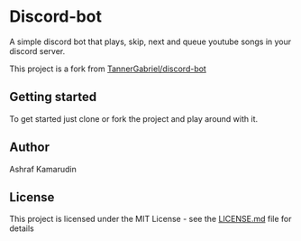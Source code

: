# Discord-bot
A simple discord bot that plays, skip, next and queue youtube songs in your discord server.

This project is a fork from <a href="https://github.com/TannerGabriel/discord-bot" target="_blank">TannerGabriel/discord-bot</a>

## Getting started
To get started just clone or fork the project and play around with it.

## Author
Ashraf Kamarudin

## License
This project is licensed under the MIT License - see the [LICENSE.md](LICENSE) file for details
